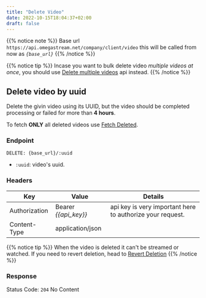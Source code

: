 ```yaml
---
title: "Delete Video"
date: 2022-10-15T18:04:37+02:00
draft: false
---
```


{{% notice note %}}
Base url `https://api.omegastream.net/company/client/video` this will be called from now as *`{base_url}`*
{{% /notice %}}

{{% notice tip %}}
Incase you want to bulk delete video *multiple videos at once*, you should use [Delete multiple videos](/video/delete_multiple_videos) api instead.
{{% /notice %}}

## Delete video by uuid

Delete the givin video using its UUID, but the video should be completed processing or failed for more than **4 hours**.

To fetch **ONLY** all deleted videos use [Fetch Deleted](#delete-video-by-uuid).

### Endpoint

```url
DELETE: {base_url}/:uuid
```

- `:uuid`: video's uuid.

### Headers

| Key           | Value              | Details                                                 |
|---------------|--------------------|---------------------------------------------------------|
| Authorization | Bearer *{{api_key}}* | api key is very important here to authorize your request. |
| Content-Type  | application/json   |                                                         |

{{% notice tip %}}
When the video is deleted it can't be streamed or watched. If you need to revert deletion, head to [Revert Deletion](#revert-video-deletion-by-uuid)
{{% /notice %}}

### Response

Status Code: `204` No Content